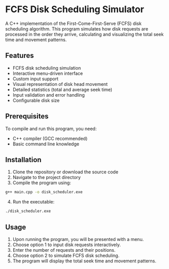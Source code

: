 # FCFS Disk Scheduling Simulator

A C++ implementation of the First-Come-First-Serve (FCFS) disk scheduling algorithm. This program simulates how disk requests are processed in the order they arrive, calculating and visualizing the total seek time and movement patterns.

## Features

- FCFS disk scheduling simulation
- Interactive menu-driven interface
- Custom input support
- Visual representation of disk head movement
- Detailed statistics (total and average seek time)
- Input validation and error handling
- Configurable disk size

## Prerequisites

To compile and run this program, you need:
- C++ compiler (GCC recommended)
- Basic command line knowledge

## Installation

1. Clone the repository or download the source code
2. Navigate to the project directory
3. Compile the program using:
```bash
g++ main.cpp -o disk_scheduler.exe
```
4. Run the executable:
```bash
./disk_scheduler.exe
```

## Usage

1. Upon running the program, you will be presented with a menu.
2. Choose option 1 to input disk requests interactively.
3. Enter the number of requests and their positions.
4. Choose option 2 to simulate FCFS disk scheduling.
5. The program will display the total seek time and movement patterns.

